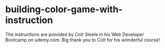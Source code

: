 # building-color-game-with-instruction

The instructions are provided by Colt Steele in his Web Developer Bootcamp on udemy.com. Big thank you to Colt for his wonderful course!
